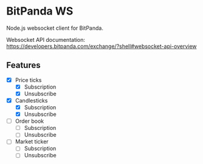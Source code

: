 # BitPanda WS

Node.js websocket client for BitPanda.

Websocket API documentation: https://developers.bitpanda.com/exchange/?shell#websocket-api-overview

## Features

- [x] Price ticks
  - [x] Subscription
  - [x] Unsubscribe
- [x] Candlesticks
  - [x] Subscription
  - [x] Unsubscribe
- [ ] Order book
  - [ ] Subscription
  - [ ] Unsubscribe
- [ ] Market ticker
  - [ ] Subscription
  - [ ] Unsubscribe
